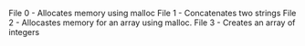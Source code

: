 File 0 - Allocates memory using malloc
File 1 - Concatenates two strings
File 2 - Allocastes memory for an array using malloc.
File 3 - Creates an array of integers
